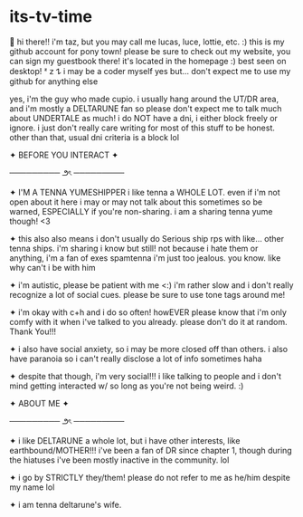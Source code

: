 # its-tv-time
🌻 hi there!! i'm taz, but you may call me lucas, luce, lottie, etc. :) this is my github account for pony town! please be sure to check out my website, you can sign my guestbook there! it's located in the homepage :) best seen on desktop! ᶻ 𝗓 𐰁 i may be a coder myself yes but... don't expect me to use my github for anything else

yes, i'm the guy who made cupio. i usually hang around the UT/DR area, and i'm mostly a DELTARUNE fan so please don't expect me to talk much about UNDERTALE as much!
i do NOT have a dni, i either block freely or ignore. i just don't really care writing for most of this stuff to be honest. other than that, usual dni criteria is a block lol

✦ BEFORE YOU INTERACT ✦

───────── ౨ৎ ─────────

✦ I'M A TENNA YUMESHIPPER i like tenna a WHOLE LOT. even if i'm not open about it here i may or may not talk about this sometimes so be warned, ESPECIALLY if you're non-sharing. i am a sharing tenna yume though! <3

✦ this also also means i don't usually do Serious ship rps with like... other tenna ships. i'm sharing i know but still! not because i hate them or anything, i'm a fan of exes spamtenna i'm just too jealous. you know. like why can't i be with him

✦ i'm autistic, please be patient with me <:) i'm rather slow and i don't really recognize a lot of social cues. please be sure to use tone tags around me!

✦ i'm okay with c+h and i do so often! howEVER please know that i'm only comfy with it when i've talked to you already. please don't do it at random. Thank You!!!

✦ i also have social anxiety, so i may be more closed off than others. i also have paranoia so i can't really disclose a lot of info sometimes haha

✦ despite that though, i'm very social!!! i like talking to people and i don't mind getting interacted w/ so long as you're not being weird. :)

✦ ABOUT ME ✦

───────── ౨ৎ ─────────

✦ i like DELTARUNE a whole lot, but i have other interests, like earthbound/MOTHER!!! i've been a fan of DR since chapter 1, though during the hiatuses i've been mostly inactive in the community. lol

✦ i go by STRICTLY they/them! please do not refer to me as he/him despite my name lol

✦ i am tenna deltarune's wife.


